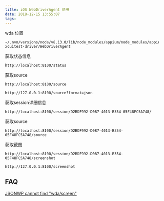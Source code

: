 ```yaml
---
title: iOS WebDriverAgent 使用
date: 2018-12-15 13:55:07
tags:
---
```



wda 位置
```
~/.nvm/versions/node/v8.13.0/lib/node_modules/appium/node_modules/appium-xcuitest-driver/WebDriverAgent
```

获取状态信息

```
http://localhost:8100/status
```

获取source

```
http://localhost:8100/source

http://127.0.0.1:8100/source?format=json
```

获取session详细信息

```
http://localhost:8100/session/D2BDF992-D087-4013-B354-05F48FC5A748/
```

获取source

```
http://localhost:8100/session/D2BDF992-D087-4013-B354-05F48FC5A748/source
```

获取截图

```
http://localhost:8100/session/D2BDF992-D087-4013-B354-05F48FC5A748/screenshot

http://127.0.0.1:8100/screenshot
```

## FAQ

[JSONWP cannot find "wda/screen" ](https://github.com/appium/appium-desktop/issues/414#issuecomment-367238543)